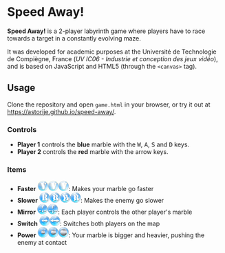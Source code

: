 # Speed Away!

**Speed Away!** is a 2-player labyrinth game where players have to race towards a target in a constantly evolving maze.

It was developed for academic purposes at the Université de Technologie de Compiègne, France (*UV IC06 - Industrie et conception des jeux vidéo*), and is based on JavaScript and HTML5 (through the `<canvas>` tag).

## Usage

Clone the repository and open `game.html` in your browser, or try it out at <https://astorije.github.io/speed-away/>.

### Controls

- **Player 1** controls the **blue** marble with the <kbd>W</kbd>, <kbd>A</kbd>, <kbd>S</kbd> and <kbd>D</kbd> keys.
- **Player 2** controls the **red** marble with the arrow keys.

### Items

- **Faster** ![Faster icon](img/faster.png): Makes your marble go faster
- **Slower** ![Slower icon](img/slower.png): Makes the enemy go slower
- **Mirror** ![Mirror icon](img/mirror.png): Each player controls the other player's marble
- **Switch** ![Switch icon](img/switch.png): Switches both players on the map
- **Power** ![Power icon](img/power.png): Your marble is bigger and heavier, pushing the enemy at contact
